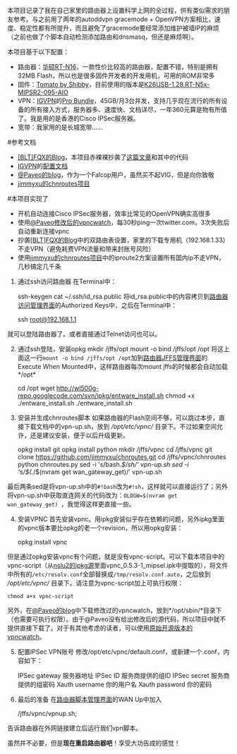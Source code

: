本项目记录了我在自己家里的路由器上设置科学上网的全过程，供有类似需求的朋友参考。与之前用了两年的autoddvpn gracemode + OpenVPN方案相比，速度、稳定性都有所提升，而且避免了gracemode要经常添加维护被墙IP的麻烦（之前也做了个脚本自动检测添加路由和dnsmasq，但还是麻烦啊）。

本项目基于以下配置：

* 路由器：[华硕RT-N16](http://www.asus.com/Networks/Wireless_Routers/RTN16/)，一款性价比较高的路由器，配置不错，特别是拥有32MB Flash，所以也是很多固件开发者的开发用机，可用的ROM非常多
* 固件：[Tomato by Shibby](http://tomato.groov.pl/)，目前使用的版本是[K26USB-1.28.RT-N5x-MIPSR2-095-AIO](http://tomato.groov.pl/download/K26RT-N/build5x-095-EN/)
* VPN：[IGVPN](https://www.igssh.com/)的[Pro Bundle](https://www.igssh.com/cart.php)，45GB/月3台并发，支持几乎现在流行的所有设备的所有接入方式，服务器多、速度快、文档详尽，一年360元算是物有所值了。我是用的是香港的Cisco IPSec服务器。
* 宽带：我家用的是长城宽带……

#参考文档
* [\[BLT\]FQX的Blog](http://www.zhongguotese.net)，本项目赤裸裸抄袭了[这篇文章](http://www.zhongguotese.net/2012/a-bridge-to-home-theater-2.html)和其中的代码
* [IGVPN](https://www.igssh.com/)的[配置文档](https://www.igssh.com/knowledgebase.php)
* [@Paveo的blog](http://w3.owind.com)，作为一个Falcop用户，虽然买不起VIG，但是向你致敬
* [jimmyxu的chnroutes项目](https://github.com/jimmyxu/chnroutes)


#本项目实现了
* 开机自动连接Cisco IPSec服务器，效率比常见的OpenVPN确实高很多
* 使用[@Paveo修改后的vpncwatch](http://w3.owind.com/pub/page/4/)，每30秒ping一次twitter.com，3次失败后自动重新连接vpnc
* 抄袭[\[BLT\]FQX的Blog](http://www.zhongguotese.net)中的双路由表设置，家里的下载专用机（192.168.1.33）不走VPN（避免耗费VPN流量和带来封账号风险）
* 使用[jimmyxu的chnroutes项目](https://github.com/jimmyxu/chnroutes)中的iproute2方案设置所有国内ip不走VPN，几秒搞定几千条

1. 通过ssh访问路由器
在Terminal中：

	ssh-keygen
	cat ~/.ssh/id_rsa.public
将id_rsa.public中的内容拷贝到[路由器访问管理界面](http://192.168.1.1/admin-access.asp)的Authorized Keys中，之后在Terminal中：

	ssh root@192.168.1.1

就可以登陆路由器了。或者直接通过Telnet访问也可以。

2. 通过ssh登陆，安装opkg
	mkdir /jffs/opt
	mount -o bind /jffs/opt /opt 
将这上面这一行`mount -o bind /jffs/opt /opt`加到[路由器JFFS管理界面](http://192.168.1.1/admin-jffs2.asp)的Execute When Mounted中，这样路由器每次mount jffs的时候都会自动加载*/opt*

	cd /opt
	wget http://wl500g-repo.googlecode.com/svn/ipkg/entware_install.sh
	chmod +x ./entware_install.sh
	./entware_install.sh

3. 安装并生成chnroutes脚本
如果路由器的Flash空间不够，可以跳过本步，直接下载文档中的vpn-up.sh，放到 */opt/etc/vpnc/* 目录下。不过如果空间允许，还是建议安装，便于以后升级更新。

	opkg install git
	opkg install python
	mkdir /jffs/vpnc
	cd /jffs/vpnc
	git clone https://github.com/jimmyxu/chnroutes.git
	cd /jffs/vpnc/chnroutes
	python chnroutes.py
	sed -i 's/bash.*$/sh/' vpn-up.sh
	sed -i 's/\$(.*/\$(nvram get wan_gateway_get)/' vpn-up.sh

最后两条sed是将vpn-up.sh中的`#!bash`改为`#!sh`，这样就可以直接运行了；另外将vpn-up.sh中获取直连网关的代码改为：`OLDGW=$(nvram get wan_gateway_get) `，我觉得这样更直接一些。

4. 安装VPNC
首先安装vpnc。用ipkg安装似乎存在依赖的问题，另外ipkg里面的vpnc版本要比opkg的老一个revision，所以用opkg安装：

	opkg install vpnc
	
但是通过opkg安装vpnc有个问题，就是没有vpnc-script。可以下载本项目中的vpnc-script（从[nslu2的ipkg源](http://ipkg.nslu2-linux.org/feeds/optware/ddwrt/cross/stable/)里面vpnc_0.5.3-1_mipsel.ipk中提取的），将文件中所有的`/etc/resolv.conf`全部替换成`/tmp/resolv.conf.auto`，之后放到 */opt/etc/vpnc/* 目录下。请注意为vpnc-script加上可执行权限：

	chmod a+x vpnc-script

另外，在[@Paveo的blog](http://w3.owind.com/pub/page/4/)中下载修改过的vpncwatch，放到*/opt/sbin/*目录下（也需要可执行权限）。由于@Paveo没有给出修改后的源代码，所以项目中就不提供直接下载了。对于有其他考虑的读者，可以使用[原始开源版本的vpncwatch](https://github.com/dcantrell/vpncwatch)。

5. 配置IPSec VPN账号
修改/opt/etc/vpnc/default.conf，或新建一个.conf，内容如下：

	IPSec gateway 服务器地址
	IPSec ID 服务商提供的组ID
	IPSec secret 服务商提供的组密码
	Xauth username 你的用户名
	Xauth password 你的密码

6. 最后的准备
在[路由器脚本管理界面](http://192.168.1.1/admin-scripts.asp)的WAN Up中加入

	/jffs/vpnc/vpnup.sh;

告诉路由器在外网链接建立后运行我们vpn脚本。

虽然并不必要，但是**现在重启路由器吧**！享受大功告成的感觉！

